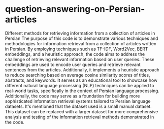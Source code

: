 # question-answering-on-Persian-articles
Different methods for retrieving information from a collection of articles in Persian
The purpose of this code is to demonstrate various techniques and methodologies for information retrieval from a collection of articles written in Persian. By employing techniques such as TF-IDF, Word2Vec, BERT embeddings, and a heuristic approach, the code aims to address the challenge of retrieving relevant information based on user queries.
These embeddings are used to encode user queries and retrieve relevant sentences from the articles. Additionally, it implements a heuristic approach to reduce searching based on average cosine similarity scores of titles, abstracts, and keywords. It serves as an educational tool to showcase how different natural language processing (NLP) techniques can be applied to real-world tasks, specifically in the context of Persian language processing. Additionally, the code may serve as a foundation for building more sophisticated information retrieval systems tailored to Persian language datasets.
It's mentioned that the dataset used is a small manual dataset. This dataset can be replaced with a larger dataset for more comprehensive analysis and testing of the information retrieval methods demonstrated in the code.
